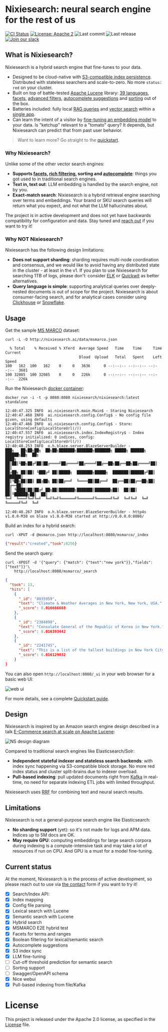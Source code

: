 # Nixiesearch: neural search engine for the rest of us

[![CI Status](https://github.com/nixiesearch/nixiesearch/workflows/Tests/badge.svg)](https://github.com/nixiesearch/nixiesearch/actions)
[![License: Apache 2](https://img.shields.io/badge/License-Apache2-green.svg)](https://opensource.org/licenses/Apache-2.0)
![Last commit](https://img.shields.io/github/last-commit/nixiesearch/nixiesearch)
![Last release](https://img.shields.io/github/release/nixiesearch/nixiesearch)
[![Join our slack](https://img.shields.io/badge/Slack-join%20the%20community-blue?logo=slack&style=social)](https://communityinviter.com/apps/nixiesearch/nixiesearch)

## What is Nixiesearch?

Nixiesearch is a hybrid search engine that fine-tunes to your data. 

* Designed to be cloud-native with [S3-compatible index persistence](reference/config/persistence/s3.md). Distributed with stateless searchers and scale-to-zero. No more `status: red` on your cluster.
* Built on top of battle-tested [Apache Lucene](https://lucene.apache.org) library: [39 languages](reference/config/languages.md), [facets](reference/api/search/facet.md), [advanced filters](reference/api/search/filter.md), [autocomplete suggestions](reference/api/suggest.md) and [sorting](TODO) out of the box.
* Batteries included: fully local [RAG queries](concepts/search.md) and [vector search](reference/config/models.md) within a [single app](install.md). 
* Can learn the intent of a visitor by [fine-tuning an embedding model](https://github.com/nixiesearch/nixietune) to your data. Is "ketchup" relevant to a "tomato" query? It depends, but Nixiesearch can predict that from past user behavior.
> Want to learn more? Go straight to the [quickstart](https://www.nixiesearch.ai/quickstart/). 

### Why Nixiesearch?

Unlike some of the other vector search engines:

* **Supports [facets](reference/api/search/facet.md), [rich filtering](reference/api/search/filter.md), sorting and [autocomplete](reference/api/suggest.md)**: things you got used to in traditional search engines.
* **Text in, text out**: LLM embedding is handled by the search engine, not by you.
* **Exact-match search**: Nixiesearch is a hybrid retrieval engine searching over terms and embeddings. Your brand or SKU search queries will return what you expect, and not what the LLM hallucinates about.

The project is in active development and does not yet have backwards compatibility for configuration and data. Stay tuned and [reach out](https://www.metarank.ai/contact) if you want to try it!

### Why NOT Nixiesearch?

Nixiesearch has the following design limitations:

* **Does not support sharding**: sharding requires multi-node coordination and consensus, and we would like to avoid having any distributed state in the cluster - at least in the v1. If you plan to use Nixiesearch for searching 1TB of logs, please don't: consider [ELK](https://www.elastic.co/elastic-stack) or [Quickwit](https://github.com/quickwit-oss/quickwit) as better alternatives.
* **Query language is simple**: supporting analytical queries over deeply-nested documents is out of scope for the project. Nixiesearch is about consumer-facing search, and for analytical cases consider using [Clickhouse](https://github.com/ClickHouse/ClickHouse) or [Snowflake](https://www.snowflake.com/en/).

## Usage

Get the sample [MS MARCO](https://microsoft.github.io/msmarco/) dataset:

```shell
curl -L -O http://nixiesearch.ai/data/msmarco.json
```

```text
  % Total    % Received % Xferd  Average Speed   Time    Time     Time  Current
                                 Dload  Upload   Total   Spent    Left  Speed
100   162  100   162    0     0   3636      0 --:--:-- --:--:-- --:--:--  3681
100 32085  100 32085    0     0   226k      0 --:--:-- --:--:-- --:--:--  226k
```

Run the Nixiesearch [docker container](https://hub.docker.com/r/nixiesearch/nixiesearch):

```shell
docker run -i -t -p 8080:8080 nixiesearch/nixiesearch:latest standalone
```

```text
12:40:47.325 INFO  ai.nixiesearch.main.Main$ - Staring Nixiesearch
12:40:47.460 INFO  ai.nixiesearch.config.Config$ - No config file given, using defaults
12:40:47.466 INFO  ai.nixiesearch.config.Config$ - Store: LocalStoreConfig(LocalStoreUrl(/))
12:40:47.557 INFO  ai.nixiesearch.index.IndexRegistry$ - Index registry initialized: 0 indices, config: LocalStoreConfig(LocalStoreUrl(/))
12:40:48.253 INFO  o.h.blaze.server.BlazeServerBuilder - 
███╗   ██╗██╗██╗  ██╗██╗███████╗███████╗███████╗ █████╗ ██████╗  ██████╗██╗  ██╗
████╗  ██║██║╚██╗██╔╝██║██╔════╝██╔════╝██╔════╝██╔══██╗██╔══██╗██╔════╝██║  ██║
██╔██╗ ██║██║ ╚███╔╝ ██║█████╗  ███████╗█████╗  ███████║██████╔╝██║     ███████║
██║╚██╗██║██║ ██╔██╗ ██║██╔══╝  ╚════██║██╔══╝  ██╔══██║██╔══██╗██║     ██╔══██║
██║ ╚████║██║██╔╝ ██╗██║███████╗███████║███████╗██║  ██║██║  ██║╚██████╗██║  ██║
╚═╝  ╚═══╝╚═╝╚═╝  ╚═╝╚═╝╚══════╝╚══════╝╚══════╝╚═╝  ╚═╝╚═╝  ╚═╝ ╚═════╝╚═╝  ╚═╝
                                                                               
12:40:48.267 INFO  o.h.blaze.server.BlazeServerBuilder - http4s v1.0.0-M38 on blaze v1.0.0-M38 started at http://0.0.0.0:8080/
```

Build an index for a hybrid search:

```shell
curl -XPUT -d @msmarco.json http://localhost:8080/msmarco/_index
```

```json
{"result":"created","took":8256}
```

Send the search query:

```shell
curl -XPOST -d '{"query": {"match": {"text":"new york"}},"fields": ["text"]}'\
    http://localhost:8080/msmarco/_search
```

```json
{
  "took": 13,
  "hits": [
    {
      "_id": "8035959",
      "text": "Climate & Weather Averages in New York, New York, USA.",
      "_score": 0.016666668
    },
    {
      "_id": "2384898",
      "text": "Consulate General of the Republic of Korea in New York.",
      "_score": 0.016393442
    },
    {
      "_id": "2241745",
      "text": "This is a list of the tallest buildings in New York City.",
      "_score": 0.016129032
    }
}
```

You can also open `http://localhost:8080/_ui` in your web browser for a basic web UI:

![web ui](https://www.nixiesearch.ai/img/webui.png)

For more details, see a complete [Quickstart guide](https://www.nixiesearch.ai/quickstart).

## Design

Nixiesearch is inspired by an Amazon search engine design described in a talk
[E-Commerce search at scale on Apache Lucene](https://www.youtube.com/watch?v=EkkzSLstSAE):

![NS design diagram](https://www.nixiesearch.ai/img/arch.png)

Compared to traditional search engines like Elasticsearch/Solr:

* **Independent stateful indexer and stateless search backends**: with index sync happening via S3-compatible block storage.
  No more red index status and cluster split-brains due to indexer overload.
* **Pull-based indexing**: pull updated documents right from [Kafka](https://kafka.apache.org/) in real-time, no need for separate indexing ETL jobs with limited throughput.

Nixiesearch uses [RRF](https://plg.uwaterloo.ca/~gvcormac/cormacksigir09-rrf.pdf) for combining text and neural search results.

## Limitations

Nixiesearch is not a general-purpose search engine like Elasticsearch:

* **No sharding support** (yet): so it's not made for logs and APM data. Indices up to 5M docs are OK.
* **May require GPU**: computing embeddings for large search corpora during indexing is a compute-intensive task and may take
  a lot of resources if run on CPU. And GPU is a must for a model fine-tuning.

## Current status

At the moment, Nixiesearch is in the process of active development, so please reach out to use via [the contact](https://www.metarank.ai/contact) form if you want to try it!

- [x] Search/Index API: 
- [x] Index mapping
- [x] Config file parsing
- [x] Lexical search with Lucene
- [x] Semantic search with Lucene
- [x] Hybrid search
- [x] MSMARCO E2E hybrid test
- [x] Facets for terms and ranges
- [x] Boolean filtering for lexical/semantic search
- [x] Autocomplete suggestions
- [x] S3 index sync
- [x] LLM fine-tuning
- [ ] Cut-off threshold prediction for semantic search
- [ ] Sorting support
- [ ] Swagger/OpenAPI schema
- [x] Nice webui
- [x] Pull-based indexing from file/Kafka

License
=====
This project is released under the Apache 2.0 license, as specified in the [License](LICENSE) file.
